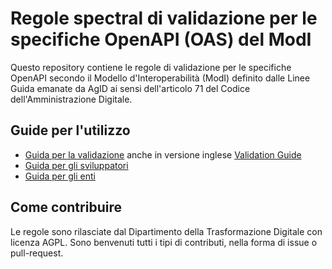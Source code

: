 # Regole spectral di validazione per le specifiche OpenAPI (OAS) del ModI

Questo repository contiene le regole di validazione per le specifiche OpenAPI secondo il Modello d'Interoperabilità (ModI) definito dalle Linee Guida emanate da AgID ai sensi dell'articolo 71 del Codice dell'Amministrazione Digitale.

## Guide per l'utilizzo

* [Guida per la validazione](docs/guida_validazione.md) anche in versione inglese [Validation Guide](docs/guida_validazione_en.md)
* [Guida per gli sviluppatori](docs/guida_sviluppatori.md)
* [Guida per gli enti](docs/guida_enti.md)

## Come contribuire

Le regole sono rilasciate dal Dipartimento della Trasformazione Digitale con licenza AGPL. Sono benvenuti tutti i tipi di contributi, nella forma di issue o pull-request.

